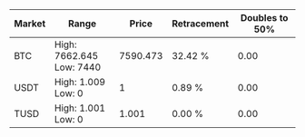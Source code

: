 | Market | Range | Price| Retracement | Doubles to 50% |
| --- | --- | --- | --- | --- |
| BTC | High: 7662.645<br />Low: 7440 | 7590.473 | 32.42 % | 0.00 |
| USDT | High: 1.009<br />Low: 0 | 1 | 0.89 % | 0.00 |
| TUSD | High: 1.001<br />Low: 0 | 1.001 | 0.00 % | 0.00 |
